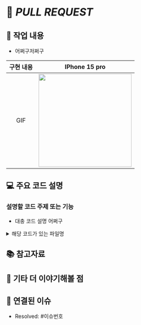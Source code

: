 <!--
Prefix [#이슈번호] 작업 설명
예시 : Feat [#33] 마이페이지 뷰 구현
-->

# 👻 *PULL REQUEST*

## 📄 작업 내용
<!-- 작업한 내용을 두괄식으로 작성해주세요 -->
- 어쩌구저쩌구

|    구현 내용    |   IPhone 15 pro   |
| :-------------: | :----------: |
| GIF | <img src = "" width ="250"> |

## 💻 주요 코드 설명
<!-- 코드 설명, 없다면 생략해도 됩니다! -->
### 설명할 코드 주제 또는 기능

- 대충 코드 설명 어쩌구

<details>
<summary>해당 코드가 있는 파일명</summary>

```swift
// 여기에 코드를 적어주세요!
```
</details>

## 📚 참고자료
<!-- 있으면 작성하고 없으면 제목까지 완전히 지워주세요! -->

## 👀 기타 더 이야기해볼 점
<!-- 있으면 작성하고 없으면 제목까지 완전히 지워주세요! -->

## 🔗 연결된 이슈
- Resolved: #이슈번호
